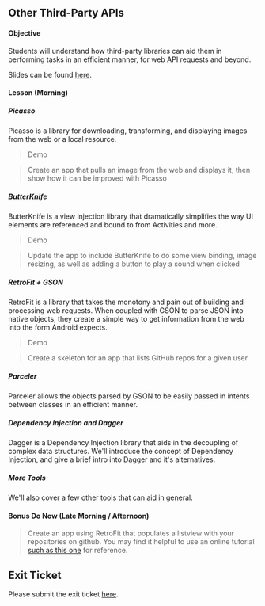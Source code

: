 ## Other Third-Party APIs

#### Objective

Students will understand how third-party libraries can aid them in performing tasks in an efficient manner, for web API requests and beyond.

Slides can be found [here](https://msgrasser.github.io/c4q-external-apis/).

#### Lesson (Morning)

##### Picasso

Picasso is a library for downloading, transforming, and displaying images from the web or a local resource.

> Demo

> Create an app that pulls an image from the web and displays it, then show how it can be improved with Picasso

##### ButterKnife

ButterKnife is a view injection library that dramatically simplifies the way UI elements are referenced and bound to from Activities and more.

> Demo

> Update the app to include ButterKnife to do some view binding, image resizing, as well as adding a button to play a sound when clicked

##### RetroFit + GSON

RetroFit is a library that takes the monotony and pain out of building and processing web requests. When coupled with GSON to parse JSON into native objects, they create a simple way to get information from the web into the form Android expects.

> Demo

> Create a skeleton for an app that lists GitHub repos for a given user

##### Parceler

Parceler allows the objects parsed by GSON to be easily passed in intents between classes in an efficient manner.

##### Dependency Injection and Dagger

Dagger is a Dependency Injection library that aids in the decoupling of complex data structures. We'll introduce the concept of Dependency Injection, and give a brief intro into Dagger and it's alternatives.

##### More Tools

We'll also cover a few other tools that can aid in general.

#### Bonus Do Now (Late Morning / Afternoon)

> Create an app using RetroFit that populates a listview with your repositories on github. You may find it helpful to use an online tutorial [such as this one](https://guides.codepath.com/android/Consuming-APIs-with-Retrofit) for reference.

## Exit Ticket  
Please submit the exit ticket [here](https://docs.google.com/forms/d/1R2EKzGCiIkN4qSuIYPC-gR0kf__lGs_1wtji9JtXNt8/viewform).  

